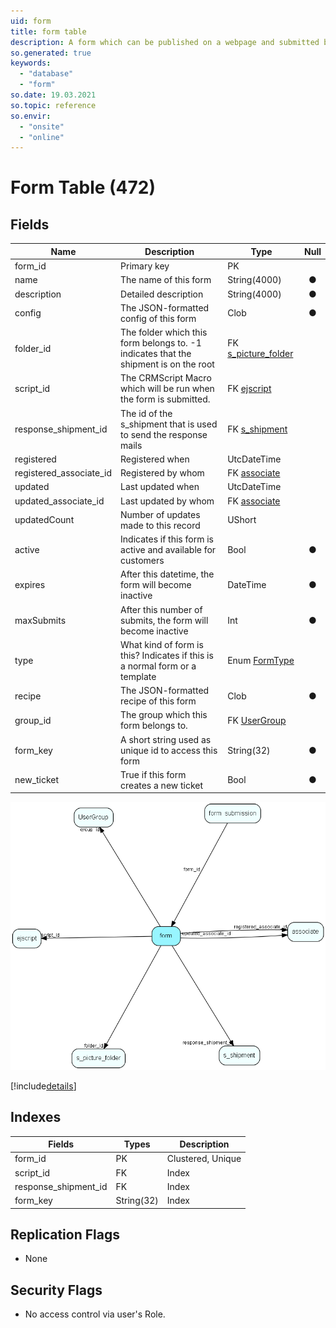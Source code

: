 ```yaml
---
uid: form
title: form table
description: A form which can be published on a webpage and submitted by visitors
so.generated: true
keywords:
  - "database"
  - "form"
so.date: 19.03.2021
so.topic: reference
so.envir:
  - "onsite"
  - "online"
---
```


# Form Table (472)

## Fields

| Name | Description | Type | Null |
|------|-------------|------|:----:|
|form\_id|Primary key|PK| |
|name|The name of this form|String(4000)|&#x25CF;|
|description|Detailed description|String(4000)|&#x25CF;|
|config|The JSON-formatted config of this form|Clob|&#x25CF;|
|folder\_id|The folder which this form belongs to. -1 indicates that the shipment is on the root|FK [s_picture_folder](s_picture_folder.md)| |
|script\_id|The CRMScript Macro which will be run when the form is submitted.|FK [ejscript](ejscript.md)| |
|response\_shipment\_id|The id of the s_shipment that is used to send the response mails|FK [s_shipment](s_shipment.md)| |
|registered|Registered when|UtcDateTime| |
|registered\_associate\_id|Registered by whom|FK [associate](associate.md)| |
|updated|Last updated when|UtcDateTime| |
|updated\_associate\_id|Last updated by whom|FK [associate](associate.md)| |
|updatedCount|Number of updates made to this record|UShort| |
|active|Indicates if this form is active and available for customers|Bool|&#x25CF;|
|expires|After this datetime, the form will become inactive|DateTime|&#x25CF;|
|maxSubmits|After this number of submits, the form will become inactive|Int|&#x25CF;|
|type|What kind of form is this? Indicates if this is a normal form or a template|Enum [FormType](enums\EnumFormType.md)| |
|recipe|The JSON-formatted recipe of this form|Clob|&#x25CF;|
|group\_id|The group which this form belongs to.|FK [UserGroup](UserGroup.md)| |
|form\_key|A short string used as unique id to access this form|String(32)|&#x25CF;|
|new\_ticket|True if this form creates a new ticket|Bool|&#x25CF;|


![form table relationship diagram](media\form.png)

[!include[details](./includes/form.md)]

## Indexes

| Fields | Types | Description |
|--------|-------|-------------|
|form\_id |PK |Clustered, Unique |
|script\_id |FK |Index |
|response\_shipment\_id |FK |Index |
|form\_key |String(32) |Index |

## Replication Flags

* None

## Security Flags

* No access control via user's Role.

